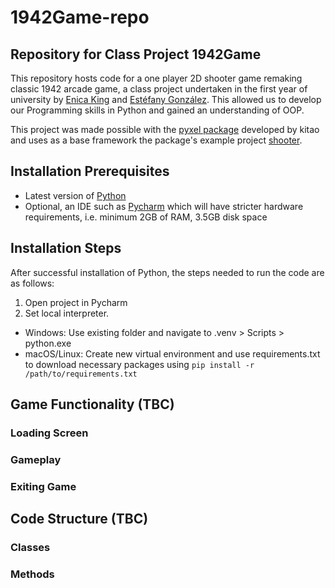 # 1942Game-repo

## Repository for Class Project 1942Game
This repository hosts code for a one player 2D shooter game remaking classic 1942 arcade game, a class project undertaken in the first year of university by [Enica King](https://github.com/enicaking) and [Estéfany González](https://github.com/estefanygonzalez). This allowed us to develop our Programming skills in Python and gained an understanding of OOP. 

This project was made possible with the [pyxel package](https://github.com/kitao/pyxel) developed by kitao and uses as a base framework the package's example project [shooter](https://github.com/kitao/pyxel/blob/main/python/pyxel/examples/09_shooter.py).

## Installation Prerequisites
* Latest version of [Python](https://www.python.org/downloads/)
* Optional, an IDE such as [Pycharm](https://www.jetbrains.com/pycharm/download/?section=windows) which will have stricter hardware requirements, i.e. minimum 2GB of RAM, 3.5GB disk space

## Installation Steps
After successful installation of Python, the steps needed to run the code are as follows:

1. Open project in Pycharm
2. Set local interpreter.
  * Windows: Use existing folder and navigate to .venv > Scripts > python.exe
  * macOS/Linux: Create new virtual environment and use requirements.txt to download necessary packages using `pip install -r /path/to/requirements.txt`

## Game Functionality (TBC)
### Loading Screen

### Gameplay

### Exiting Game

## Code Structure (TBC)
### Classes

### Methods
